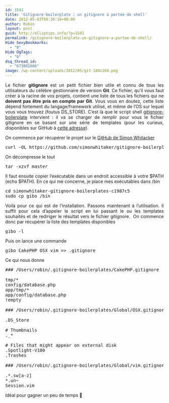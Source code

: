 ```yaml
---
id: 1541
title: 'Gitignore-boilerplate : un gitignore à portée de shell'
date: 2012-05-03T09:30:10+00:00
author: Robin
layout: post
guid: http://elliptips.info/?p=1541
permalink: /gitignore-boilerplate-un-gitignore-a-portee-de-shell/
Hide SexyBookmarks:
  - "0"
Hide OgTags:
  - "0"
dsq_thread_id:
  - "673881666"
image: /wp-content/uploads/2012/05/git-180x160.png
---
```

<p style="text-align: justify;">
  Le fichier <strong>gitignore</strong> est un petit fichier bien utile et connu de tous les utilisateurs du célèbre gestionnaire de version <strong>Git</strong>. Ce fichier, qu’il vous faut créer à la racine de vos projets, contient une liste de tous les fichiers qui ne <strong>doivent pas être pris en compte par Git</strong>. Vous vous en doutez, cette liste dépend fortement du langage/framework utilisé, et même de l’OS sur lequel vous vous trouvez (foutus DS_STORE). C’est là que le script shell <a title="gitgnore-boilerplate" href="https://github.com/simonwhitaker/gitignore-boilerplates">gitignore-boilerplate</a> intervient : il va se charger de remplir pour vous le fichier gitignore en se basant sur une série de templates (pour les curieux, disponibles sur GitHub à <a title="gitgnore templates" href="https://github.com/github/gitignore">cette adresse</a>).
</p>

<p style="text-align: justify;">
  On commence par récupérer le projet sur le <a title="Simon Whitacker on Github" href="https://github.com/simonwhitaker/gitignore-boilerplates">GitHub de Simon Whitacker</a>
</p>

<pre class="brush:shell">curl -OL https://github.com/simonwhitaker/gitignore-boilerplates/tarball/master</pre>

<p style="text-align: justify;">
  On décompresse le tout
</p>

<pre class="brush:shell">tar -xzvf master</pre>

<p style="text-align: justify;">
  Il faut ensuite copier l’exécutable dans un endroit accessible à votre $PATH (echo $PATH). En ce qui me concerne, je place mes exécutables dans /bin
</p>

<pre class="brush:shell">cd simonwhitaker-gitignore-boilerplates-c1987c5
sudo cp gibo /bin</pre>

<p style="text-align: justify;">
  Voilà pour ce qui est de l’installation. Passons maintenant à l’utilisation. Il suffit pour cela d’appeler le script en lui passant le ou les templates souhaités et de rediriger le résultat vers le fichier gitignore.  On commence donc par récupérer la liste des templates disponibles
</p>

<pre class="brush:shell">gibo -l</pre>

<p style="text-align: justify;">
  Puis on lance une commande
</p>

<pre class="brush:shell">gibo CakePHP OSX vim &gt;&gt; .gitignore</pre>

<p style="text-align: justify;">
  Ce qui nous donne
</p>

<pre class="brush:shell">### /Users/robin/.gitignore-boilerplates/CakePHP.gitignore

tmp/*
config/database.php
app/tmp/*
app/config/database.php
!empty

### /Users/robin/.gitignore-boilerplates/Global/OSX.gitignore

.DS_Store

# Thumbnails
._*

# Files that might appear on external disk
.Spotlight-V100
.Trashes

### /Users/robin/.gitignore-boilerplates/Global/vim.gitignore

.*.sw[a-z]
*.un~
Session.vim</pre>

<p style="text-align: justify;">
  Idéal pour gagner un peu de temps 🙂
</p>